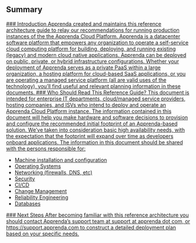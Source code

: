 ## Summary

<a href="introduction" />
### Introduction
Apprenda created and maintains this reference architecture guide to relay our recommendations for running production instances of the the Apprenda Cloud Platform.  Apprenda is a datacenter software platform that empowers any organization to operate a self-service cloud computing platform for building, deploying, and running existing (legacy) and modern cloud native applications. Apprenda can be deployed on public, private, or hybrid infrastructure configurations.  Whether your deployment of Apprenda serves as a private PaaS within a large organization, a hosting platform for cloud-based SaaS applications, or you are operating a managed service platform (all are valid uses of the technology), you’ll find useful and relevant planning information in these documents.

<a href="who-should-read" />
### Who Should Read This Reference Guide?
This document is intended for enterprise IT departments, cloud/managed service providers, hosting companies, and ISVs who intend to deploy and operate an Apprenda Cloud Platform instance.  The information contained in this document will help you make hardware and software decisions to provision and configure the recommended initial footprint of an Apprenda-based solution.  We’ve taken into consideration basic high availability needs, with the expectation that the footprint will expand over time as developers onboard applications.  The information in this document should be shared with the persons responsible for:

* Machine installation and configuration
* Operating Systems
* Networking (firewalls, DNS, etc)
* Security
* CI/CD
* Change Management
* Reliability Engineering
* Databases

<a href="next-steps" />
### Next Steps
After becoming familiar with this reference architecture you should contact Apprenda’s support team at support at apprenda dot com, or https://support.apprenda.com to construct a detailed deployment plan based on your specific needs.